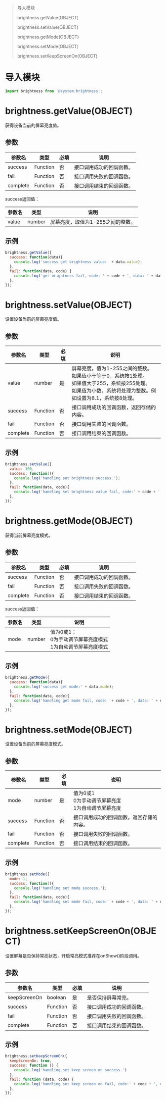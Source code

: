 > 导入模块
>
> brightness.getValue(OBJECT)
>
> brightness.setValue(OBJECT)
>
> brightness.getMode(OBJECT)
>
> brightness.setMode(OBJECT)
>
> brightness.setKeepScreenOn(OBJECT)

# 导入模块

```javascript
import brightness from '@system.brightness';
```

# brightness.getValue(OBJECT)

获得设备当前的屏幕亮度值。

## 参数

| 参数名   | 类型     | 必填 | 说明                     |
| -------- | -------- | ---- | ------------------------ |
| success  | Function | 否   | 接口调用成功的回调函数。 |
| fail     | Function | 否   | 接口调用失败的回调函数。 |
| complete | Function | 否   | 接口调用结束的回调函数。 |

success返回值：

| **参数名** | 类型   | **说明**                          |
| ---------- | ------ | --------------------------------- |
| value      | number | 屏幕亮度，取值为1-255之间的整数。 |

## 示例

```javascript
brightness.getValue({
  success: function(data){
    console.log('success get brightness value:' + data.value);
  },
  fail: function(data, code) {
    console.log('get brightness fail, code: ' + code + ', data: ' + data);
  },
});
```

# brightness.setValue(OBJECT)

设置设备当前的屏幕亮度值。

## 参数

| 参数名   | 类型     | 必填 | 说明                                                         |
| -------- | -------- | ---- | ------------------------------------------------------------ |
| value    | number   | 是   | 屏幕亮度，值为1-255之间的整数。<br/>如果值小于等于0，系统按1处理。<br/>如果值大于255，系统按255处理。<br/>如果值为小数，系统将处理为整数。例如设置为8.1，系统按8处理。 |
| success  | Function | 否   | 接口调用成功的回调函数，返回存储的内容。                     |
| fail     | Function | 否   | 接口调用失败的回调函数。                                     |
| complete | Function | 否   | 接口调用结束的回调函数。                                     |

## 示例

```javascript
brightness.setValue({
  value: 100,
  success: function(){
    console.log('handling set brightness success.'); 
  },
  fail: function(data, code){
    console.log('handling set brightness value fail, code:' + code + ', data: ' + data);
  },
});
```

# brightness.getMode(OBJECT)

获得当前屏幕亮度模式。

## 参数

| 参数名   | 类型     | 必填 | 说明                     |
| -------- | -------- | ---- | ------------------------ |
| success  | Function | 否   | 接口调用成功的回调函数。 |
| fail     | Function | 否   | 接口调用失败的回调函数。 |
| complete | Function | 否   | 接口调用结束的回调函数。 |

success返回值：

| **参数名** | **类型** | **说明**                                                     |
| ---------- | -------- | ------------------------------------------------------------ |
| mode       | number   | 值为0或1：<br/>0为手动调节屏幕亮度模式<br/>1为自动调节屏幕亮度模式 |

## 示例

```javascript
brightness.getMode({
  success: function(data){
    console.log('success get mode:' + data.mode);
  },
  fail: function(data, code){
    console.log('handling get mode fail, code:' + code + ', data: ' + data);
  },
});
```

# brightness.setMode(OBJECT)

设置设备当前的屏幕亮度模式。

## 参数

| 参数名   | 类型     | 必填 | 说明                                                     |
| -------- | -------- | ---- | -------------------------------------------------------- |
| mode     | number   | 是   | 值为0或1<br/>0为手动调节屏幕亮度<br/>1为自动调节屏幕亮度 |
| success  | Function | 否   | 接口调用成功的回调函数，返回存储的内容。                 |
| fail     | Function | 否   | 接口调用失败的回调函数。                                 |
| complete | Function | 否   | 接口调用结束的回调函数。                                 |

## 示例

```javascript
brightness.setMode({
  mode: 1,
  success: function(){
    console.log('handling set mode success.'); 
  },
  fail: function(data, code){
    console.log('handling set mode fail, code:' + code + ', data: ' + data);
  },
});
```

# brightness.setKeepScreenOn(OBJECT)

设置屏幕是否保持常亮状态，开启常亮模式推荐在onShow()阶段调用。

## 参数

| **参数名**   | **类型** | 必填 | **说明**                 |
| ------------ | -------- | ---- | ------------------------ |
| keepScreenOn | boolean  | 是   | 是否保持屏幕常亮。       |
| success      | Function | 否   | 接口调用成功的回调函数。 |
| fail         | Function | 否   | 接口调用失败的回调函数。 |
| complete     | Function | 否   | 接口调用结束的回调函数。 |



## 示例

```javascript
brightness.setKeepScreenOn({
  keepScreenOn: true,
  success: function () {
    console.log('handling set keep screen on success.')
  },
  fail: function (data, code) {
    console.log('handling set keep screen on fail, code:' + code + ', data: ' + data);
  },
});
```

